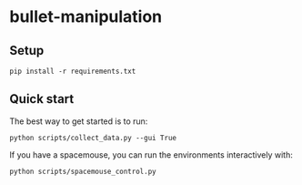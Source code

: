 # bullet-manipulation

## Setup
`pip install -r requirements.txt`

## Quick start
The best way to get started is to run:

```
python scripts/collect_data.py --gui True
```

If you have a spacemouse, you can run the environments interactively with: 
```
python scripts/spacemouse_control.py
```

